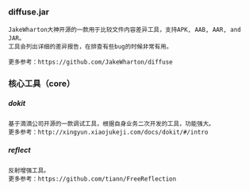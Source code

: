 ### diffuse.jar

    JakeWharton大神开源的一款用于比较文件内容差异工具，支持APK, AAB, AAR, and JAR。
    工具会列出详细的差异报告，在排查有些bug的时候非常有用。
    
    更多参考：https://github.com/JakeWharton/diffuse

### 核心工具（core）
##### dokit

    基于滴滴公司开源的一款调试工具，根据自身业务二次开发的工具，功能强大。
    更多参考：http://xingyun.xiaojukeji.com/docs/dokit/#/intro
##### reflect
    反射增强工具。
    更多参考：https://github.com/tiann/FreeReflection  


